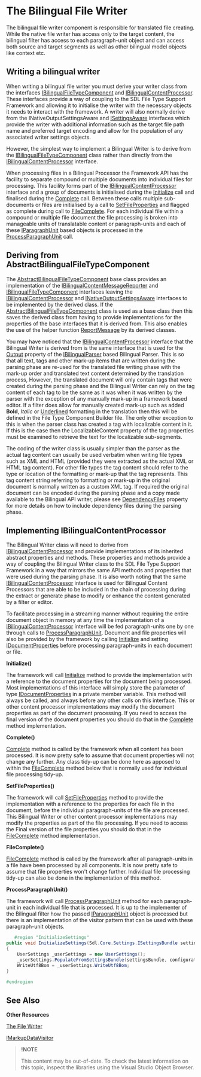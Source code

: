 The Bilingual File Writer
==

The bilingual file writer component is responsible for translated file creating. While the native file writer has access only to the target content, the bilingual filter has access to each paragraph-unit object and can access both source and target segments as well as other bilingual model objects like context etc.

Writing a bilingual writer
--

When writing a bilingual file writer you must derive your writer class from the interfaces [IBilingualFileTypeComponent](../../api/filetypesupport/Sdl.FileTypeSupport.Framework.BilingualApi.IBilingualFileTypeComponent.yml) and [IBilingualContentProcessor](../../api/filetypesupport/Sdl.FileTypeSupport.Framework.BilingualApi.IBilingualContentProcessor.yml). These interfaces provide a way of coupling to the SDL File Type Support Framework and allowing it to initialise the writer with the necessary objects it needs to interact with the framework. A writer will also normally derive from the INativeOutputSettingsAware and [ISettingsAware](../../api/filetypesupport/Sdl.FileTypeSupport.Framework.IntegrationApi.ISettingsAware.yml) interfaces which provide the writer with additional information such as the target file path name and preferred target encoding and allow for the population of any associated writer settings objects.

However, the simplest way to implement a Bilingual Writer is to derive from the [IBilingualFileTypeComponent](../../api/filetypesupport/Sdl.FileTypeSupport.Framework.BilingualApi.IBilingualFileTypeComponent.yml) class rather than directly from the [IBilingualContentProcessor](../../api/filetypesupport/Sdl.FileTypeSupport.Framework.BilingualApi.IBilingualContentProcessor.yml) interface.

When processing files in a Bilingual Processor the Framework API has the facility to separate compound or multiple documents into individual files for processing. This facility forms part of the [IBilingualContentProcessor](../../api/filetypesupport/Sdl.FileTypeSupport.Framework.BilingualApi.IBilingualContentProcessor.yml) interface and a group of documents is initialised during the [Initialize](../../api/filetypesupport/Sdl.FileTypeSupport.Framework.BilingualApi.IBilingualContentHandler.yml#Sdl_FileTypeSupport_Framework_BilingualApi_IBilingualContentHandler_Initialize_Sdl_FileTypeSupport_Framework_BilingualApi_IDocumentProperties_) call and finalised during the [Complete](../../api/filetypesupport/Sdl.FileTypeSupport.Framework.BilingualApi.IBilingualContentHandler.yml#Sdl_FileTypeSupport_Framework_BilingualApi_IBilingualContentHandler_Complete) call. Between these calls multiple sub-documents or files are initialised by a call to [SetFileProperties](../../api/filetypesupport/Sdl.FileTypeSupport.Framework.BilingualApi.IBilingualContentHandler.yml#Sdl_FileTypeSupport_Framework_BilingualApi_IBilingualContentHandler_SetFileProperties_Sdl_FileTypeSupport_Framework_BilingualApi_IFileProperties_) and flagged as complete during call to [FileComplete](../../api/filetypesupport/Sdl.FileTypeSupport.Framework.BilingualApi.IBilingualContentHandler.yml#Sdl_FileTypeSupport_Framework_BilingualApi_IBilingualContentHandler_FileComplete). For each individual file within a compound or multiple file document the file processing is broken into manageable units of translatable content or paragraph-units and each of these [IParagraphUnit](../../api/filetypesupport/Sdl.FileTypeSupport.Framework.BilingualApi.IParagraphUnit.yml) based objects is processed in the [ProcessParagraphUnit](../../api/filetypesupport/Sdl.FileTypeSupport.Framework.BilingualApi.IBilingualContentHandler.yml#Sdl_FileTypeSupport_Framework_BilingualApi_IBilingualContentHandler_ProcessParagraphUnit_Sdl_FileTypeSupport_Framework_BilingualApi_IParagraphUnit_) call.

Deriving from AbstractBilingualFileTypeComponent
--

The [AbstractBilingualFileTypeComponent](../../api/filetypesupport/Sdl.FileTypeSupport.Framework.BilingualApi.AbstractBilingualFileTypeComponent.yml) base class provides an implementation of the [IBilingualContentMessageReporter](../../api/filetypesupport/Sdl.FileTypeSupport.Framework.BilingualApi.IBilingualContentMessageReporter.yml) and [IBilingualFileTypeComponent](../../api/filetypesupport/Sdl.FileTypeSupport.Framework.BilingualApi.IBilingualFileTypeComponent.yml) interfaces leaving the [IBilingualContentProcessor](../../api/filetypesupport/Sdl.FileTypeSupport.Framework.BilingualApi.IBilingualContentProcessor.yml) and [INativeOutputSettingsAware](../../api/filetypesupport/Sdl.FileTypeSupport.Framework.NativeApi.INativeOutputSettingsAware.yml) interfaces to be implemented by the derived class. If the [AbstractBilingualFileTypeComponent](../../api/filetypesupport/Sdl.FileTypeSupport.Framework.BilingualApi.AbstractBilingualFileTypeComponent.yml) class is used as a base class then this saves the derived class from having to provide implementations for the properties of the base interfaces that it is derived from. This also enables the use of the helper function [ReportMessage](../../api/filetypesupport/Sdl.FileTypeSupport.Framework.BilingualApi.IBilingualContentMessageReporter.yml#Sdl_FileTypeSupport_Framework_BilingualApi_IBilingualContentMessageReporter_ReportMessage_System_Object_System_String_Sdl_FileTypeSupport_Framework_NativeApi_ErrorLevel_System_String_Sdl_FileTypeSupport_Framework_BilingualApi_TextLocation_Sdl_FileTypeSupport_Framework_BilingualApi_TextLocation_) by its derived classes.

You may have noticed that the [IBilingualContentProcessor](../../api/filetypesupport/Sdl.FileTypeSupport.Framework.BilingualApi.IBilingualContentProcessor.yml) interface that the Bilingual Writer is derived from is the same interface that is used for the [Output](../../api/filetypesupport/Sdl.FileTypeSupport.Framework.BilingualApi.IBilingualContentProcessor.yml#Sdl_FileTypeSupport_Framework_BilingualApi_IBilingualContentProcessor_Output) property of the [IBilingualParser](../../api/filetypesupport/Sdl.FileTypeSupport.Framework.BilingualApi.IBilingualParser.yml) based Bilingual Parser. This is so that all text, tags and other mark-up items that are written during the parsing phase are re-used for the translated file writing phase with the mark-up order and translated text content determined by the translation process, However, the translated document will only contain tags that were created during the parsing phase and the Bilingual Writer can rely on the tag content of each tag to be the same as it was when it was written by the parser with the exception of any manually mark-up in a framework based editor. If a filter does allow for manually created mark-up such as added **Bold**, *Italic* or <u>Underlined</u> formatting in the translation then this will be defined in the File Type Component Builder file. The only other exception to this is when the parser class has created a tag with localizable content in it. If this is the case then the LocalizableContent property of the tag properties must be examined to retrieve the text for the localizable sub-segments.

The coding of the writer class is usually simpler than the parser as the actual tag content can usually be used verbatim when writing file types such as XML and HTML (provided they were extracted as the actual XML or HTML tag content). For other file types the tag content should refer to the type or location of the formatting or mark-up that the tag represents. This tag content string referring to formatting or mark-up in the original document is normally written as a custom XML tag. If required the original document can be encoded during the parsing phase and a copy made available to the Bilingual API writer, please see [DependencyFiles](../../api/filetypesupport/Sdl.FileTypeSupport.Framework.NativeApi.IPersistentFileConversionProperties.yml#Sdl_FileTypeSupport_Framework_NativeApi_IPersistentFileConversionProperties_DependencyFiles) property for more details on how to include dependency files during the parsing phase.

Implementing IBilingualContentProcessor
--

The Bilingual Writer class will need to derive from [IBilingualContentProcessor](../../api/filetypesupport/Sdl.FileTypeSupport.Framework.BilingualApi.IBilingualContentProcessor.yml) and provide implementations of its inherited abstract properties and methods. These properties and methods provide a way of coupling the Bilingual Writer class to the SDL File Type Support Framework in a way that mirrors the same API methods and properties that were used during the parsing phase. It is also worth noting that the same [IBilingualContentProcessor](../../api/filetypesupport/Sdl.FileTypeSupport.Framework.BilingualApi.IBilingualContentProcessor.yml) interface is used for Bilingual Content Processors that are able to be included in the chain of processing during the extract or generate phase to modify or enhance the content generated by a filter or editor.

To facilitate processing in a streaming manner without requiring the entire document object in memory at any time the implementation of a [IBilingualContentProcessor](../../api/filetypesupport/Sdl.FileTypeSupport.Framework.BilingualApi.IBilingualContentProcessor.yml) interface will be fed paragraph-units one by one through calls to [ProcessParagraphUnit](../../api/filetypesupport/Sdl.FileTypeSupport.Framework.BilingualApi.IBilingualContentHandler.yml#Sdl_FileTypeSupport_Framework_BilingualApi_IBilingualContentHandler_ProcessParagraphUnit_Sdl_FileTypeSupport_Framework_BilingualApi_IParagraphUnit_). Document and file properties will also be provided by the framework by calling [Initialize](../../api/filetypesupport/Sdl.FileTypeSupport.Framework.BilingualApi.IBilingualContentHandler.yml#Sdl_FileTypeSupport_Framework_BilingualApi_IBilingualContentHandler_Initialize_Sdl_FileTypeSupport_Framework_BilingualApi_IDocumentProperties_) and setting [IDocumentProperties](../../api/filetypesupport/Sdl.FileTypeSupport.Framework.BilingualApi.IDocumentProperties.yml) before processing paragraph-units in each document or file.

**Initialize()**

The framework will call [Initialize](../../api/filetypesupport/Sdl.FileTypeSupport.Framework.BilingualApi.IBilingualContentHandler.yml#Sdl_FileTypeSupport_Framework_BilingualApi_IBilingualContentHandler_Initialize_Sdl_FileTypeSupport_Framework_BilingualApi_IDocumentProperties_) method to provide the implementation with a reference to the document properties for the document being processed. Most implementations of this interface will simply store the parameter of type [IDocumentProperties](../../api/filetypesupport/Sdl.FileTypeSupport.Framework.BilingualApi.IDocumentProperties.yml) in a private member variable. This method will always be called, and always before any other calls on this interface. This or other content processor implementations may modify the document properties as part of the document processing. If you need to access the final version of the document properties you should do that in the [Complete](../../api/filetypesupport/Sdl.FileTypeSupport.Framework.BilingualApi.IBilingualContentHandler.yml#Sdl_FileTypeSupport_Framework_BilingualApi_IBilingualContentHandler_Complete) method implementation.

**Complete()**

[Complete](../../api/filetypesupport/Sdl.FileTypeSupport.Framework.BilingualApi.IBilingualContentHandler.yml#Sdl_FileTypeSupport_Framework_BilingualApi_IBilingualContentHandler_Complete) method is called by the framework when all content has been processed. It is now pretty safe to assume that document properties will not change any further. Any class tidy-up can be done here as apposed to within the [FileComplete](../../api/filetypesupport/Sdl.FileTypeSupport.Framework.BilingualApi.IBilingualContentHandler.yml#Sdl_FileTypeSupport_Framework_BilingualApi_IBilingualContentHandler_FileComplete) method below that is normally used for individual file processing tidy-up.

**SetFileProperties()**

The framework will call [SetFileProperties](../../api/filetypesupport/Sdl.FileTypeSupport.Framework.BilingualApi.IBilingualContentHandler.yml#Sdl_FileTypeSupport_Framework_BilingualApi_IBilingualContentHandler_SetFileProperties_Sdl_FileTypeSupport_Framework_BilingualApi_IFileProperties_) method to provide the implementation with a reference to the properties for each file in the document, before the individual paragraph-units of the file are processed. This Bilingual Writer or other content processor implementations may modify the properties as part of the file processing. If you need to access the Final version of the file properties you should do that in the [FileComplete](../../api/filetypesupport/Sdl.FileTypeSupport.Framework.BilingualApi.IBilingualContentHandler.yml#Sdl_FileTypeSupport_Framework_BilingualApi_IBilingualContentHandler_FileComplete) method implementation.

**FileComplete()**

[FileComplete](../../api/filetypesupport/Sdl.FileTypeSupport.Framework.BilingualApi.IBilingualContentHandler.yml#Sdl_FileTypeSupport_Framework_BilingualApi_IBilingualContentHandler_FileComplete) method is called by the framework after all paragraph-units in a file have been processed by all components. It is now pretty safe to assume that file properties won't change further. Individual file processing tidy-up can also be done in the implementation of this method.

**ProcessParagraphUnit()**

The framework will call [ProcessParagraphUnit](../../api/filetypesupport/Sdl.FileTypeSupport.Framework.BilingualApi.IBilingualContentHandler.yml#Sdl_FileTypeSupport_Framework_BilingualApi_IBilingualContentHandler_ProcessParagraphUnit_Sdl_FileTypeSupport_Framework_BilingualApi_IParagraphUnit_) method for each paragraph-unit in each individual file that is processed. It is up to the implementer of the Bilingual filter how the passed [IParagraphUnit](../../api/filetypesupport/Sdl.FileTypeSupport.Framework.BilingualApi.IParagraphUnit.yml) object is processed but there is an implementation of the visitor pattern that can be used with these paragraph-unit objects.

```cs
   #region "InitializeSettings"
public void InitializeSettings(Sdl.Core.Settings.ISettingsBundle settingsBundle, string configurationId)
{
    UserSettings _userSettings = new UserSettings();
    _userSettings.PopulateFromSettingsBundle(settingsBundle, configurationId);
    WriteUtf8Bom = _userSettings.WriteUtf8Bom;
}

#endregion
```

See Also
--

**Other Resources**

[The File Writer](the_file_writer.md)

[IMarkupDataVisitor](imarkupdatavisitor.md)

>**!NOTE**
>
> This content may be out-of-date. To check the latest information on this topic, inspect the libraries using the Visual Studio Object Browser.